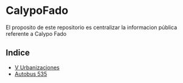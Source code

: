 # CalypoFado
El proposito de este repositorio es centralizar la informacion pública referente a Calypo Fado

## Indice
* [V Urbanizaciones](v_urbanizaciones)
* [Autobus 535](autobus_535)

